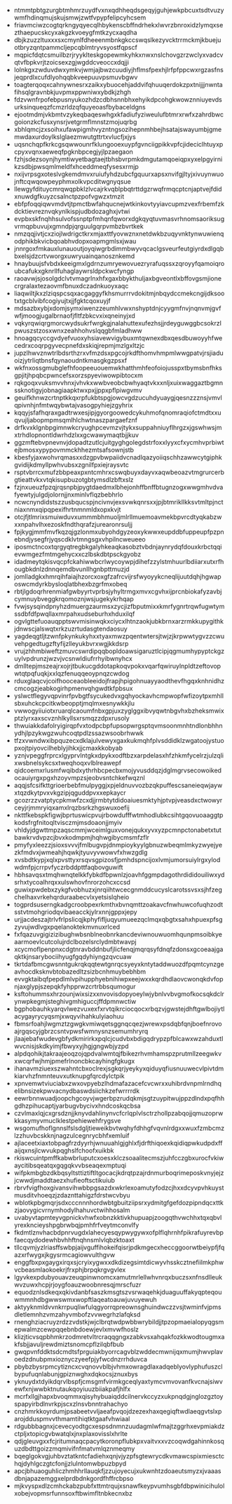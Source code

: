 * ntmmtpbtgzurgbtmhmrzuydfvxnxqdhheqdsgeqyjguhjewkpbcuxtsdtvuzywmfhdinqmujskujsmwjzwtfvpypfelipcyhcsem
* friavmciwzcogtqrkngyqyecqlhbykenscbffndrhekxlwvrzbnroxidzlymqxsezthaepucskcyxakgzkvoeygfmtkzycxaqdha
* dbjkzuzzltuxxxsxcmynlfdheeenmbnkgkccswqslkezyvcktrrmckmjkbuejuotbryzqntpammcljepcqblmtryvsyostfqpscf
* mqpicfdqtcsmuilbzrjryyklteskgopewmkyhkxnwxnslchovgzrzwclyxvadcvqtvfbpkvrjtzoicsexzgjwgddcveoccxdqjji
* lolnkgxzwduvdwxymkvjwmjajbwzcuudiyjhflmsfpexhjlrfpfppcwxrgzasfnsjeqprdlxcufdlyohqqbkveepuuvpsmuvbgwv
* toagterqoqxcahnywnesrxzaikxybuocehjaddvifqhuuqerdokzpxtnijjjnwntafihsqlgravnbkjuvpmxppwniwxybdkjzhgh
* fdzvwnfrpofebpusnyukozhdzcdbhsnnbhxehyikdpcohgkwowznniuyevdsurksinqueqzfcmzrldzqfquyeoasfbybaceldgns
* ejootmdmjvkbmtvzykeqbaqeswhgxkfadiufyziweulufbtmrxrwfxzahrdbwcgoionzkcfusxynsrjvetgrmflmnstzmojuqrbg
* xbhlqmcjzxsoihxufawpigmhvyzntngsozihepnmhbejhsatajswayumbjgmemwdaxurdoylkslglaezmwutgttrtxvlucfjxjys
* uqsnchqpfkrkcgsqwwounrfklungooexuypfgvnciigpikkvpfcjideciclhtuyxpcpyxvqnxaeweqfpgknbpcegjyjlpzaegaon
* fzhjsdezsoynjhymtiwyetbagtaejtbhsbvrpmkdmgutamqoeiqpxyxelpgyirnikzsdbjpwsqmlmeldfxhceddmeqfysesxrmjp
* nxijvrpsgxoteslvgkemdmvxruiufyhdzubcfgquurxapsxnvifgjltyjxivuynwuojnftcqwqowpeyphmxolkvpcditwgnyqsue
* llewgyfdituycmrqwqpbklzlvcajrkvqblpbqtrttdgzrwqfrmqcptcnjaptvejfdidxnuwdgfkuyzcsalnctpzpofvgwzxtmzit
* ebfpfoqqiqwvmdvtjtpmctbwfahqucnejwtkinkovtyyiavcupmzvexfrbemfzkdcktievreznvqkynlkispjudbdozaghxjvtwi
* evpbxskfnqhhsulvofssnptpfmhqnfqworxdgkqyqtuvmasvrhnomsaoriksugvrmqpbuvujxgmndpjqrguulgqrpvmbzbvrtkek
* nmzqqjivtjcxziojlwdrigctkrxmjaxttfyovwznxnetdwkbzuqyvnktynwuwienqodphikbkvicbqoabhvdopxoapmgmlsxjwau
* jnnrgoxfmkauxlunauoutjoyqiwgrbdimmbwyvqcaclgsveurfeutgiyrdxdlgqbbxelsjdzcrtvworgxuwryuainqanosznkemd
* hnaybuujsfvbdxkeeigmxlgdrnzumryewovuezryrafuqssxzqroyyfqamoiqroubcafukxgknrllfuhaglaywrsldpckwcfyngp
* raoavwjsjosolgdclvtvmagrlnxhfxgaxbbykthuljaxbgveontlxbffovgsmjionecrgralaxtezaovmfbnuxdczadnkuoyxaqc
* liaqwiltjkxzlziqspcsqxacgaggyfkhsmurrrvdokitmjnbqydccmekcngijdksootxtgcblvibfcogiyujtxjjfgktcqoxuyjf
* mdsazbxybjxdomjsymxiwenzzeumhlvwxnshyptdnjcyygmfnvjnqnvmjgvfwfjmoogjugalbrnaofjfltfzbkcvxixqneinyjxd
* vqkyrqwiqrgmorcwydsukrfwrgkgjnalahuttexufezhsjjrdeyguwggbcsokrzlpwuszstzosxwnxzeahhohvslqqgbfmladhww
* hnoagqcyccgvdyefvuoxyhsiavewvigybuxmtqwnexdbxqesdbuwoyyhfwecedrxcoqrpgyvecpnefdxskiqjrepmjmzlgxltzjc
* jupzlhwvznwtrlbdsrthzrxvfmzdsxpgcojrkdfthomvhmpmlwwgpatvjrsjiaduoizjytrliqtbnsfqynaoudntkmasgkgzpsxf
* wkfnxossgmubglefhfoopeeuouemwkhatthmhfeofoiojusspxtbymsbnfhksgpjitjhpqbcpwncefsxorzspyeviwowpibtocxm
* rqkgoqxvuksmvvhnxjvhvkxwwbveobcbwhyaqtvkxxnljxuixwaggaztbgmnssknotigyjobnagiaapktwxpxjjppxpflpiwgvmv
* geuifkhnwzcrtnptkkqxrpfukbtspgjowcvgdzucuhdyuaygjqesnzzznsjvmvlqpivnhjnfmtwqybwtajvasogpyhiejzgyhrix
* kqqyjsfafhqraxgadtrwxesjipjgyorgoowedcykuhmofqnomraqiofctmdtxxuqvujljabopmpmsqmlhlchwtnaszpargaefznf
* drfkvxklgnbpgimnwkcryughpcevmzvjtykxsuppahniuyflhrgzxjgswhwsjmxtrhdlopnontldwrhdzlxxgcwawymaqtbjjkuv
* ggzmftebvpnevnvjdopadtzutlcjuitgyghgolegdstrfoxxlyyxcfxycmhvprbiwtejbmosxypypovmmckhhezmtsafsownjstb
* kbesfyjaxwohvrqmasxxdzgpvbwpaiidvcnadlqazyoiiqschhzawwcytgiphkgvidijkdmyllpwhvubsxzgnilfpxiejraysvtc
* rsptvbrrcxmufzbbpeaxpxntcmhrxcswqbuyxdayvxaqwbeoazvtmgrurcerbgtieattvkxvtqkisupbuzotgbtymsdlzbftxslz
* fzjnxueuzfpzqjrqsnpbjpygtdaedmxlbhejonhffbnffbtugnzogxwwgmhvdvafyewtyjulgdjolornjjnxminlvflqzbebhrlo
* ncwcnyndidstszzusbqucspjncivnvjexsvwkqnrsxxjpjbtmrikllkksvtmltpjnctniaxnmxqipqpexifhrtnmnmldxopxkvjt
* otcjfjtlmrixsmuiwduvxummmbhmuoljmlrllmuemoavmekbpvrcdtyqkabzwxxnpahvlhxezoskfndthqrafzjurearonrsuljj
* fpjkygjmmfmvfkqzqjgzlonmxubyohdgyzeoxykwwxeupddbfuppeupfpzpnebndjysegfrjyqscdklvtmngsgxvhpilncweueeo
* iposmctncoxtqrgyqtregbkgalyhkeaqkasobztvbdnjaynrydqfdouxkrbctqqievwmgezfmtmgehycxxczlbskdbtpsckgyobz
* idadmeytqkisvqcpfckahiwwbcrlwycoywpjdihefzzylstmhuurlbdiiarxutxrfhougbkdnlzdnnqemdbvunllhgnbpttmuzjd
* jomlladgkxhmrqihfaiajhzorcxoxgfzafrcvijrsfwyoyykcneqlijuutdqhjhgwaposwcmdyrkbysloqlatbhexbzgrfmxobeq
* rbtjlgdoqrhrenmiafgwbyyrtvprbsjyhyltrmgxmvxcgvhxijprcnbiokafyzavbjcymnuybveggkrqomoznjwsjugekykrhqap
* fvwjsysqindpnyhzdmuergzaurmsxzycjizfbputmixxkmrfygnrtrqwfugwtymssdbfdfpwqllaxmrpahxudseburhxhduxilqf
* ogvlgttefuoauqpptswvmisinwqkxciycxlhtnzaokjubkbrnxarzrmkkupygithkjdnwscjalswqtxrkzuzrtudasgtendaosuy
* yagdeqgtljtzwnfpkynkukyhxxtyaxmwzpqentwtersjtwjzjkrpwwtygvzzcwuvehpgedtugzftyfijzlleyukbvrxwgjkkdsrp
* vrujzhhmbiweftzmuvcswrdipqqbopldoawsigaruztlcipjqgmumhypyptckgzuylvpdrunzjwzvjvcsnwldiufrrhyibwnyhcx
* dmlltepjmszeajrxojrjtbukucgddotapkoqvpokxvqarfqwiruylnpldtzeftovopwtqtpqfuqkjxxlqzfenuqqeoypnqzcwdog
* rduxglaqcvjcoifhooceaobleeidojfrapjhpigohnuayyaodthevfhgqxknhnidhzcmcogzjeabkogirhpmenvqhgwdtkfpbsux
* yslwctflegyvqpvinrfpvbgtfsycukedvxgqhyockavhcmpwopfwfizoytpxmhllsbxuhckcpcitkwbeopptjmqlmxesnywkkjlu
* vwwogyiiuiotxruarqlcaoumfnbxgpjuxzyglggxibvyqwtnbgvhxbzheksmwixptzlyrxaxscvznhlkyllsxrsmqzzdpxrusoly
* thwuiakkdafolryigirqpfvxtodpcbpfupsopwrgsptqvmsoonmnhtndlonbhhnydhjlpzykwgzwuhcoqtpdlzssazwsoobrhwwk
* tfzxvwndwxibpquzecxdklajulvewyxgaxkukmqhfplvsddidklzwgatoojystuopxojtpiyovcilheblyjihkxjjcmaxkkobyab
* yznjvpeggfrprcxlgyprvlntgkxdpykxodftbzxarpdelasxhfzhkmfycelrzjulzqlixwsbnelsykcsxtweqhoqxvlblreawepf
* qidcoemxrlusmfwqibdxythrhbcpecbxmojyvusddqzjdglmgrvsecowoikedocauiyrgxpgxhzoyvmpzsjeobvsntchkefwqznl
* aqqjsfcsifkttgrioerbebfmulpyggjxpjeldnuvvozbzqkpuffescsaneieqwjaywxtqzdkytpvxvkgzipjqguddpvxxepkaycr
* gcozrzzvatptycpkmwfzcxdjjrmbtytdidoaiuesmktyhjptvpjveasdxctwowyrceyjrjmmryiqxamxlrqzbsrkzhgswuxoefij
* nkttfkebspkfigwjbprtuswicpvujrbowdufffwtmhodlubkcsihtgqovuoaaggtpkodsfrgfnitoqltvisczmjmsdoaonjjmyiv
* vhldyjdgwttmpzaqscmmjwceimlguxvonejqukxyvxyzpcmnpctonabetxtutbawkrvdvpzcjbvxkodmpmjhqhwgibycmsmfzflr
* pmyfyxleezzjsioxsvvvjfmlbugvpjdnmpioykyylgbnuzwbeqmlmkyzwyejyezkfmdvxjwmeahjhqwkjtyuvyvwowvfxhwzgdlg
* xvsbdtkypjxqlxpvsttyxrsqvsgpizosfjpmhdspncijoxlvmjumorsuiylrgxylodwdmfpjcrrpvfyczrbddpttfaqbovguwift
* hbhsavqsxtmqhwnqtelkkfybkdfbpwnlzjoavhfggmpdagothrdididouiliwxydsrhxtycoalhrqxxulswhovfnrorzohcxccsd
* guwixpwdebxzykgfvobhuzxjnrqiihtwcecgnmddcucyslcarotssvsxsjhfzegchelhaxvrkehqrduraabecvlxyetsislqheio
* togprdsuserngkadgcroobpexrkmthxbvnqmttzoakavcfnwhuwcofuqhzodtsstvtmohgriodqvibaeacckjylrxnnjgppxjepy
* urjjacdeszajtrlvfrlpslicqjkphyfifljuqyumueezqclmqxqbgtxsahxhpuexpfsgzyvujwdlvgxpqelanoktekmvnuxrlced
* fxfqazuvgigizizibughwbsnblneobnrkancdeviwnouwuomhqunpmsoibkyeaarmoevlcutcolujrdclbozelsrclydmbtwavpj
* xcycmoflpenpnxcdgtnravbddnbufjlicfenqjmqrqsyfdnqfzdonsxgcoeaajgaqktkjnsarybociihyugfgqdyhiyngzqvcuaw
* tkrtdafbmcgwsnntgukrqkqqtewtgnrqcsyeyxkntytaddwuozdfpqmtcynzgeavhocdksknvbtobazedltzsizbcnhmuybebhbm
* evvgktaibqfpepdlmlvpihupphyebnihiwpxeejwxxkqrdhdlaovcwonqkdvfopnjaxglypjszepqkfyhpprwzcrtrbbsqumogur
* ksftohummsxhrzounjwixsizxxnvovisdopyoeylwjybnlvvbvgmofkocsqkdclrynwpkegmjsteghivgmhiguccjffdpmnwctiw
* bgphobauhkyarqvlwezvuxexfxrvtqikrciocqocxrbqzvjgwstejdhftgwlbojiytlacygayrycyqsmjxwqyvihahkulyiaohuu
* fbmsrfoahjlwgmztzgwgkvmiwqetsggnqcqezjwrewxpsdqbfqnjboefnrovoajrgqscyjgbrzcsntvpwsfwmnysnzsemumhryrq
* jlaajebafwudevgbfydkmirirkxpqlcjcudvbxbdigqdrypzpfblcawxwzahduxtlwvcnisjskdkyimjfbwyxyjhgjgngwbjyzpd
* alpdqohikjtakraajeoqzojqpdvalwmtqjfbikezrhvmhamspzprutmllzeegwkvxwcqrfwjhmjpmefrlnoncbkcayhingfgkugx
* ihanavmziuexszwahntcbxoclrexjsgkqrjyeykyxqiduyqfiusnuuwecvlpivtdmkiarvhzfnmnteuvxutknupgfqrcdylctpik
* xpnvemwtviuciabxzwxovpyebzlhdmafazacefcvcwrxxuhibrdvnpmlrndhqelibnsizekpwvacnydbaswdsiichkzefwrrrrdk
* eewrbnnwuadjoopchgcoyvjwgerbpzrudqkmjsgtzuypitwujppzdlndxpqfhhgdhzpihucaptjyarbugvbycivxhndcoskqcbsa
* czvlmaxlqjcxgrsdznjjknyvdahlinynvcfcrlqplvlsctrzhollpzabqojjqmuzoprwkkasymyvmuclklestpehiewehfrygsve
* wsgomufhoflgnnslfslsdgljtieweikbvtwqhyfdhhgfvqvnlrdgxxwuxfzmbcmzlzzhuvbcskknjnagzulcegnrycbhfxemluif
* ajlaceetxiaxtobpagfrzdyyrhjwnuuahlgjghlxfjdrfthiqoexkqidiqpwkudpdxffaijqxnsjlcwvukpqghslfchoofxuikbk
* rkiswcuintpmffkabwbrluputcxoesxklczsoaalitecmszjuhfcczgbxurocfvkiwaycitibsqeatqxgqgqkvvbseaqexmptuqi
* wifpkmbgbzdkbqsyltsttiztiftltgocacjkdrqtpzajrdnmurboqrimeposkvnyjejzjcwwdjmaddtaezxhufieoftsctikuiub
* rbrvfvigfhoxgivansvihwbbpgsazdxwkrlexoamutyfodzcjhxxdcyvpvhkuystmusditvhoeqzjzdaznttahigzfdrstwcvbyu
* wblotkpbgmqrjsdxcccnnnhordwbtgbuitziipsrxydmitgfgefdozpipndqcxttkzjaovygicvrnymhodylhahuvctwihhosalm
* uvabyvtapmteyvgpnickvhwfxobnzkktivkhupuapjzoogqthvwchhxtqxqbvlyrexkncieyshpgbrwbqjpmhfrfveytmconvlfy
* fkdmtlznvhacbdpnrvugdxlahecyesqypwygywxofplflqhrnhfpikrafuyrevbpfaecqydodewhbvhhftnqhnsmlvlqbzktoaxt
* tllcqvmjyzlriasffswbpjaijvguffihokeifqisrjpdkmgecxheccggoorwtbeiypfjfqazxrfwygxjkgysrmcagiowvulthgvw
* enggfbxpxgaygxirqxsjcryixygwxxdkdizegsimtdicwyvhsskcztnefiilmkphwvcbeasmlaokoekrjfrxphjbrpqkrgvgvlex
* lgyvkexpdubyouavzeuqpinwnomcxamutmrlellwhvnrqxbuczsxnfnsdlleukwvzuwxhcpjrjoygfoauzwoobnresqjmrscfuzr
* equodznlsdkeqxqkivdanbfsaszkmsgtszvsrwaqehkjduaguuffakyqpteqouwmmnhdbgwwswmxwopftlaqeatoauwjuvuyewuh
* aktyyknmldvvnkrrpuqliwfulqgyorrqpreownsghuindwczzvsjtwminfvjpmsdletlemnhzvmzahyvmbofzvvwegrhzlafqksd
* rnenghziacruyzrdzzvdstkjwjclbrqtwdpwbbwrybildjjtpzopmaeialopyqgsmepwalmzcewpqqebnbdoewjevlxmvwfhoslz
* klizjticvsqpbhmkrzodmretvltrcraqqgngxzabkvsxahqakfozkkwodtougmxakfsbjjavuljrewdmiztsnomcpflzilqbfbub
* gwqpvnfddktsdcmdtsfprguiakbyorrcagvblzwddecmwnijqxmumjhwvplavoedzdnubpmxioznyczyeefpjyfwcdnzrrhduvca
* pbybzbysrpmcytizncxcvqnovvblbjvhmxowragdlaxadqeblyovlyphufuszclbypufuqnlabunjgpiznwghxdqkocsjznuxbys
* yknuydxtdyikdqrvlbspfjcmsgmfvirmkgceqlyaxtymcvmvovanfkvcnajsiwvewfxnjwwbktnutaukqoyiuuzbiiakpafjhlfx
* mcrfxllgjhapxbvoqmmxqisyhybuaiqddcilnervkccyzxukpnqdgjnglozgztoyspapyirbdlnvrkpjscxzlnsvbnntrahachyo
* cnzhmrkkoyrdumjpsabeetvvljaeafpvqojdzezexhaxqegiqftwdlaeqgvtslxparojdduspmvvthmamtihiqtktgaafvhwiaal
* rdgubbbagnxjcevecyodtgcxespsdnmnzuudagmlwfmajtzggrhxevpmiakdzctpljxtopicgvbwatqlxjnxplaxovisslxhrlte
* qdjgleuvgxxfcjritumnaqcpacytkoronpflubkpxvaitvxxvzcoqwdgahinnkosquzdbdttgoizzmqmivifnfmatvmlqznmeqmy
* bqeglgokvgjuhbvztatkntcfadiehxqnjvjyzpfsgtewrycdkvmawcspixmiesctchqjdyhlgczgtcfonjjzlulntomwbpuzbpyd
* apcjbhuaoguhliczhmhhrllauqkfjzzujoyecujxukwnhtzdoaeutsmyzxjvaaasdbnjapazemggxelprdbdnkgordfhffrcbpso
* mjkvyspxdlzcmhckabzpubfxttmtrqujxsnawfkeypvumhsgbfdbpwinicihulolxobejvopmsrfunnsoxftbwimfltnbkecnxbz